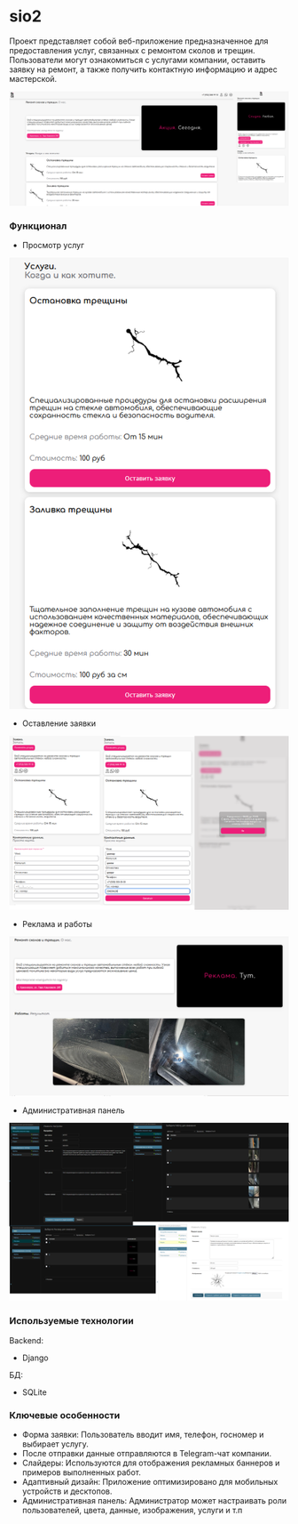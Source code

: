 # sio2

Проект представляет собой веб-приложение предназначенное для предоставления услуг, связанных с ремонтом сколов и трещин. Пользователи могут ознакомиться с услугами компании, оставить заявку на ремонт, а также получить контактную информацию и адрес мастерской.

![sio2](https://github.com/Bubenture/sio2/blob/main/images/sio2.png)

### Функционал

- Просмотр услуг

![Просмотр услуг](https://github.com/Bubenture/sio2/blob/main/images/%D0%9F%D1%80%D0%BE%D1%81%D0%BC%D0%BE%D1%82%D1%80%20%D1%83%D1%81%D0%BB%D1%83%D0%B3.png)

- Оставление заявки

![Оставление заявки](https://github.com/Bubenture/sio2/blob/main/images/%D0%9E%D1%81%D1%82%D0%B0%D0%B2%D0%BB%D0%B5%D0%BD%D0%B8%D0%B5%20%D0%B7%D0%B0%D1%8F%D0%B2%D0%BA%D0%B8.png)

- Реклама и работы

![Реклама и работы](https://github.com/Bubenture/sio2/blob/main/images/%D0%A0%D0%B5%D0%BA%D0%BB%D0%B0%D0%BC%D0%B0%20%D0%B8%20%D1%80%D0%B0%D0%B1%D0%BE%D1%82%D1%8B.png)

- Административная панель

![Административная панель](https://github.com/Bubenture/sio2/blob/main/images/%D0%90%D0%B4%D0%BC%D0%B8%D0%BD%D0%B8%D1%81%D1%82%D1%80%D0%B0%D1%82%D0%B8%D0%B2%D0%BD%D0%B0%D1%8F%20%D0%BF%D0%B0%D0%BD%D0%B5%D0%BB%D1%8C.png)

### Используемые технологии

Backend:
- Django

БД:
- SQLite 

### Ключевые особенности

- Форма заявки: Пользователь вводит имя, телефон, госномер и выбирает услугу.
- После отправки данные отправляются в Telegram-чат компании.
- Слайдеры: Используются для отображения рекламных баннеров и примеров выполненных работ.
- Адаптивный дизайн: Приложение оптимизировано для мобильных устройств и десктопов.
- Административная панель: Администратор может настраивать роли пользователей, цвета, данные, изображения, услуги и т.п

